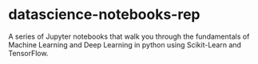 # datascience-notebooks-rep
A series of Jupyter notebooks that walk you through the fundamentals of Machine Learning and Deep Learning in python using Scikit-Learn and TensorFlow.
